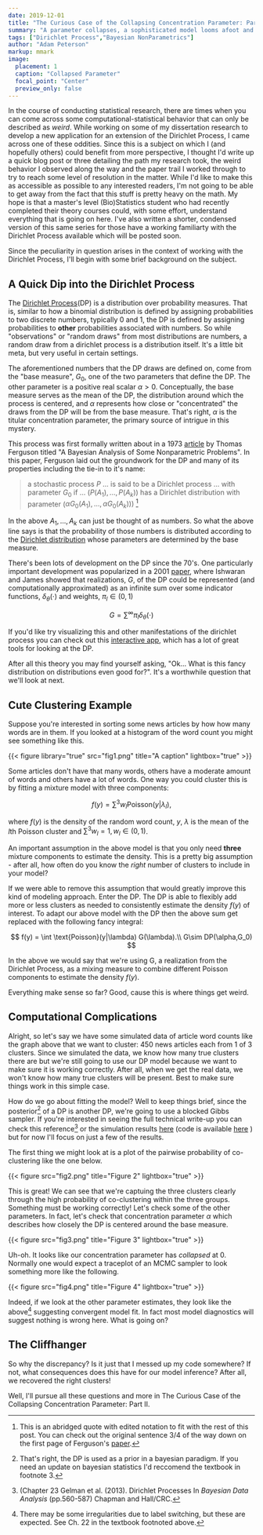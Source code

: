 ```yaml
---
date: 2019-12-01
title: "The Curious Case of the Collapsing Concentration Parameter: Part I"
summary: "A parameter collapses, a sophisticated model looms afoot and we find the start of a trail of clues in this unexpected mystery."
tags: ["Dirichlet Process","Bayesian NonParametrics"]
author: "Adam Peterson"
markup: mmark
image:
  placement: 1
  caption: "Collapsed Parameter"
  focal_point: "Center"
  preview_only: false
---
```


In the course of conducting statistical research, there are times when you can come across some computational-statistical behavior that can only be described as *weird*.
While working on some of my dissertation research to develop a new application for an extension of the Dirichlet Process,
I came across one of these oddities.  Since this is a subject on which I (and hopefully others) could benefit from more perspective, I thought I'd
write up a quick blog post or three detailing the path my research took, the weird behavior I observed along the way and the paper trail I worked through
to try to reach some level of resolution in the matter. While I'd like to make this as accessible as possible to any interested readers,
I'm not going to be able to get away from the fact that this stuff is pretty heavy on the math. My hope is that a master's level (Bio)Statistics student
who had recently completed their theory courses could, with some effort, understand everything that is going on here. I've also written a 
shorter, condensed version of this same series for those have a working familiarty with the Dirichlet Process available which will be posted soon.

Since the peculiarity in question arises in the context of working with the Dirichlet Process, I'll begin with some brief background on the subject.


## A Quick Dip into the Dirichlet Process

The [Dirichlet Process](https://en.wikipedia.org/wiki/Dirichlet_process)(DP) is a distribution over probability measures. That is, similar
to how a binomial distribution is defined by assigning probabilities to two discrete numbers, typically 0 and 1, the DP is defined 
by assigning probabilities to **other** probabilities associated with numbers. So while "observations" or "random draws" from most distributions
are numbers, a random draw from a dirichlet process is a distribution itself.  It's a little bit meta, but very useful in certain settings.

The aforementioned numbers that the DP draws are defined on, come from the "base measure", $G_0$, one of the two parameters that define the DP. The other parameter is a positive real
scalar $\alpha >0$. Conceptually, the base measure serves as the mean of the DP, the distribution around which the process is centered, and
$\alpha$ represents how close or "concentrated" the draws from the DP will be from the base measure. That's right, $\alpha$ is the titular concentration parameter, the 
primary source of intrigue in this mystery.

This process was first formally written about in a 1973 [article](https://www.jstor.org/stable/2958008?seq=1#metadata_info_tab_contents) by Thomas Ferguson titled 
"A Bayesian Analysis of Some Nonparametric Problems". In this paper, Ferguson laid out the groundwork for the DP and many of its properties including the 
tie-in to it's name:

> a stochastic process $P$ ... is said to be a Dirichlet process ... with parameter $G_0$ if ... $(P(A_1),...,P(A_k))$ has a Dirichlet distribution with parameter ($\alpha G_0(A_1),...,\alpha G_0(A_k)))$ [^1]

In the above $A_1,...,A_k$ can just be thought of as numbers. So what the above line says is that the probability of those numbers is distributed according to the [Dirichlet distribution](https://en.wikipedia.org/wiki/Dirichlet_distribution)
whose parameters are determined by the base measure.

There's been lots of development on the DP since the 70's. One particularly important development was popularized in a 2001 [paper](http://people.ee.duke.edu/~lcarin/Yuting3.3.06.pdf), where Ishwaran and James showed that realizations, $G$, 
of the DP could be represented (and computationally approximated) as an infinite sum over some indicator functions, $\delta_{\theta}(\cdot)$ and weights, $\pi_l \in (0,1)$  

$$
G  = \sum^\infty \pi_l \delta_{\theta}(\cdot)
$$

If you'd like try visualizing this and other manifestations of the dirichlet process you can check out this [interactive app](https://stablemarkets.shinyapps.io/dpmixapp/), which has a lot of great tools for looking at the DP.

After all this theory you may find yourself asking, "Ok... What is this fancy distribution on distributions even good for?". It's a worthwhile question that we'll look at next.


## Cute Clustering Example

Suppose you're interested in sorting some news articles by how how many words are in them.
If you looked at a histogram of the word count you might see something like this.

{{< figure library="true" src="fig1.png" title="A caption" lightbox="true" >}}

Some articles don't have that many words, others have a moderate amount of words and others have a lot of words. One way you could cluster this is by
fitting a mixture model with three components:

$$
f(y) = \sum^{3} w_l \text{Poisson}(y|\lambda_l),
$$

where $f(y)$ is the density of the random word count, $y$, $\lambda$ is the mean of the $l$th Poisson cluster and $\sum^{3} w_l = 1, w_l \in (0,1)$.

An important assumption in the above model is that you only need **three** mixture components to estimate the density. This is a pretty big assumption - 
after all, how often do you know the *right* number of clusters to include in your model? 

If we were able to remove this assumption that would greatly improve this kind of modeling approach. Enter the DP.  The DP is able to flexibly add more 
or less clusters as needed to consistently estimate the density $f(y)$ of interest. To adapt our above model with the DP then the above sum get replaced with the following
fancy integral:

$$
f(y) = \int \text{Poisson}(y|\lambda) G(\lambda).\\
G\sim DP(\alpha,G_0)
$$

In the above we would say that we're using G, a realization from the Dirichlet Process, as a mixing measure to combine different Poisson components to estimate the density $f(y)$.


Everything make sense so far? Good, cause this is where things get weird.


## Computational Complications 


Alright, so let's say we have some simulated data of article word counts like the graph above that we want to cluster: 450 news articles each from 1 of 3 clusters. 
Since we simulated the data, we know how many true clusters there are but we're still going to use our DP model because we want to make sure it is working correctly. 
After all, when we get the real data, we won't know how many true clusters will be present. Best to make sure things work in this simple case. 

How do we go about fitting the model? Well to keep things brief, since the posterior[^2] of a DP is  another DP, we're going to use a blocked Gibbs sampler. If you're 
interested in seeing the full technical write-up you can check this reference[^3] or the simulation results [here](https://drive.google.com/file/d/18EZrw0hak00vXi2W5XUOl0Xz8n5w34x8/view?usp=sharing) (code is available [here](https://github.com/apeterson91/BEFcluster/blob/dad230313386839600fd63868022e79d928d5da7/src/rcppeigen_hello_world.cpp) )
but for now I'll focus on just a few of the results.

The first thing we might look at is a plot of the pairwise probability of co-clustering like the one below.

{{< figure src="fig2.png" title="Figure 2" lightbox="true" >}}

This is great! We can see that we're captuing the three clusters clearly through the high probability of co-clustering within the three groups. Something must be working correctly!
Let's check some of the other parameters. In fact, let's check that concentration parameter $\alpha$ which describes how closely the DP is centered around the base measure.

{{< figure src="fig3.png" title="Figure 3" lightbox="true" >}}

Uh-oh. It looks like our concentration parameter has *collapsed* at 0. Normally one would expect a traceplot of an MCMC sampler to look something more like the following.

{{< figure src="fig4.png" title="Figure 4" lightbox="true" >}}

Indeed, if we look at the other parameter estimates, they look like the above[^4] suggesting convergent model fit. In fact most model diagnostics will suggest nothing is wrong here.
What is going on?

## The Cliffhanger
So why the discrepancy? Is it just that I messed up my code somewhere? If not, what consequences does this have for our model inference? After all, we recovered the right clusters!

Well, I'll pursue all these questions and more in The Curious Case of the Collapsing Concentration Parameter: Part II.



[^1]: This is an abridged quote with edited notation to fit with the rest of this post. You can check out the original sentence 3/4 of the way down on the first page of Ferguson's [paper](https://www.jstor.org/stable/2958008?seq=1#metadata_info_tab_contents).
[^2]: That's right, the DP is used as a prior in a bayesian paradigm. If you need an update on bayesian statistics I'd reccomend the textbook in footnote 3. 
[^3]: (Chapter 23 Gelman et al. (2013). Dirichlet Processes In *Bayesian Data Analysis* (pp.560-587) Chapman and Hall/CRC.
[^4]: There may be some irregularities due to label switching, but these are expected. See Ch. 22 in the textbook footnoted above.
